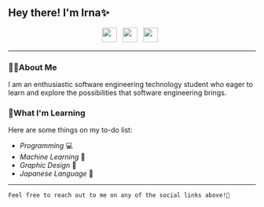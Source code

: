 ## Hey there! I'm Irna✨

<p align='center'>
<a href="mailto:dev.irnaaull20@gmail.com"><img height="30" src="https://raw.githubusercontent.com/iansmathew/iansmathew/master/assets/icon_email.png"></a>&nbsp;&nbsp;
<a href="https://www.linkedin.com/in/irnaaulia/"><img height="30" src="https://raw.githubusercontent.com/iansmathew/iansmathew/master/assets/icon_linkedin.png"></a>&nbsp;&nbsp;
<a href="https://twitter.com/IrnaAull"><img height="30" src="https://raw.githubusercontent.com/iansmathew/iansmathew/master/assets/icon_twitter.png"></a>&nbsp;&nbsp;
</p>

---

### 🧕🏻About Me

<p> I am an enthusiastic software engineering technology student who eager to learn and explore the possibilities that software engineering brings. </p>

### 🌱What I'm Learning

Here are some things on my to-do list:

- _Programming_ 💻
- _Machine Learning_ 🤖
- _Graphic Design_ 🎨
- _Japanese Language_ 🎌

---

`Feel free to reach out to me on any of the social links above!🍃`
